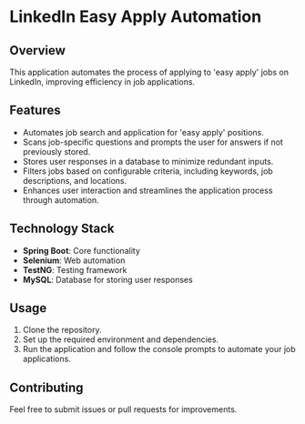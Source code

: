# LinkedIn Easy Apply Automation

## Overview
This application automates the process of applying to 'easy apply' jobs on LinkedIn, improving efficiency in job applications.

## Features
- Automates job search and application for 'easy apply' positions.
- Scans job-specific questions and prompts the user for answers if not previously stored.
- Stores user responses in a database to minimize redundant inputs.
- Filters jobs based on configurable criteria, including keywords, job descriptions, and locations.
- Enhances user interaction and streamlines the application process through automation.

## Technology Stack
- **Spring Boot**: Core functionality
- **Selenium**: Web automation
- **TestNG**: Testing framework
- **MySQL**: Database for storing user responses

## Usage
1. Clone the repository.
2. Set up the required environment and dependencies.
3. Run the application and follow the console prompts to automate your job applications.

## Contributing
Feel free to submit issues or pull requests for improvements.
